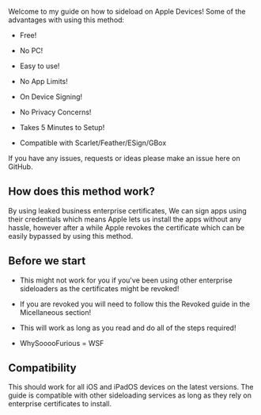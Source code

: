 Welcome to my guide on how to sideload on Apple Devices!
Some of the advantages with using this method:

- Free!

- No PC!

- Easy to use!

- No App Limits!

- On Device Signing!

- No Privacy Concerns!

- Takes 5 Minutes to Setup!

- Compatible with Scarlet/Feather/ESign/GBox

If you have any issues, requests or ideas please make an issue here on GitHub.

## How does this method work?
By using leaked business enterprise certificates, We can sign apps using their credentials which means Apple lets us install the apps without any hassle, however after a while Apple revokes the certificate which can be easily bypassed by using this method.

## Before we start

- This might not work for you if you've been using other enterprise sideloaders as the certificates might be revoked!

- If you are revoked you will need to follow this the Revoked guide in the Micellaneous section!

- This will work as long as you read and do all of the steps required!

- WhySooooFurious = WSF

## Compatibility
This should work for all iOS and iPadOS devices on the latest versions. The guide is compatible with other sideloading services as long as they rely on enterprise certificates to install.
